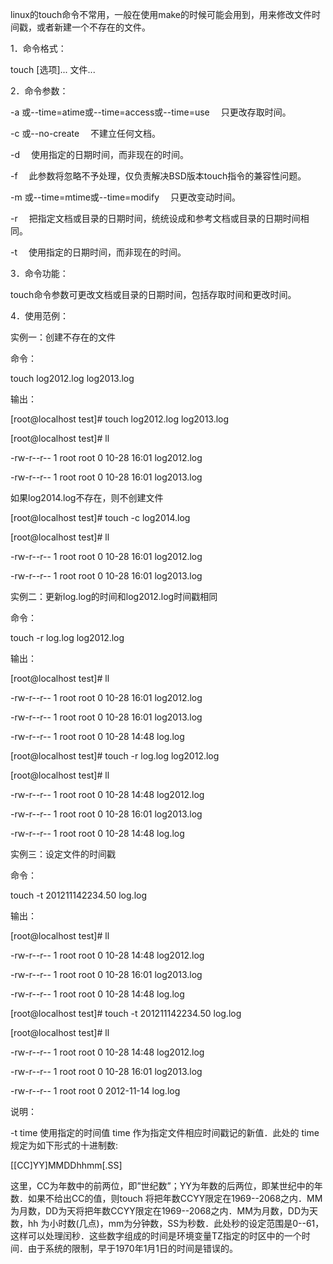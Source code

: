 linux的touch命令不常用，一般在使用make的时候可能会用到，用来修改文件时间戳，或者新建一个不存在的文件。

1．命令格式：

touch [选项]... 文件...

2．命令参数：

-a   或--time=atime或--time=access或--time=use 　只更改存取时间。

-c   或--no-create 　不建立任何文档。

-d 　使用指定的日期时间，而非现在的时间。

-f 　此参数将忽略不予处理，仅负责解决BSD版本touch指令的兼容性问题。

-m   或--time=mtime或--time=modify 　只更改变动时间。

-r 　把指定文档或目录的日期时间，统统设成和参考文档或目录的日期时间相同。

-t 　使用指定的日期时间，而非现在的时间。

3．命令功能：

touch命令参数可更改文档或目录的日期时间，包括存取时间和更改时间。 

4．使用范例：

实例一：创建不存在的文件

命令：

touch log2012.log log2013.log

输出：

[root@localhost test]# touch log2012.log log2013.log

[root@localhost test]# ll

-rw-r--r-- 1 root root    0 10-28 16:01 log2012.log

-rw-r--r-- 1 root root    0 10-28 16:01 log2013.log

如果log2014.log不存在，则不创建文件

[root@localhost test]# touch -c log2014.log

[root@localhost test]# ll

-rw-r--r-- 1 root root    0 10-28 16:01 log2012.log

-rw-r--r-- 1 root root    0 10-28 16:01 log2013.log

实例二：更新log.log的时间和log2012.log时间戳相同

命令：

touch -r log.log log2012.log

输出：

[root@localhost test]# ll

-rw-r--r-- 1 root root    0 10-28 16:01 log2012.log

-rw-r--r-- 1 root root    0 10-28 16:01 log2013.log

-rw-r--r-- 1 root root    0 10-28 14:48 log.log

[root@localhost test]# touch -r log.log log2012.log 

[root@localhost test]# ll

-rw-r--r-- 1 root root    0 10-28 14:48 log2012.log

-rw-r--r-- 1 root root    0 10-28 16:01 log2013.log

-rw-r--r-- 1 root root    0 10-28 14:48 log.log

实例三：设定文件的时间戳

命令：

touch -t 201211142234.50 log.log

输出：

[root@localhost test]# ll

-rw-r--r-- 1 root root    0 10-28 14:48 log2012.log

-rw-r--r-- 1 root root    0 10-28 16:01 log2013.log

-rw-r--r-- 1 root root    0 10-28 14:48 log.log

[root@localhost test]# touch -t 201211142234.50 log.log

[root@localhost test]# ll

-rw-r--r-- 1 root root    0 10-28 14:48 log2012.log

-rw-r--r-- 1 root root    0 10-28 16:01 log2013.log

-rw-r--r-- 1 root root    0 2012-11-14 log.log

说明：

-t  time 使用指定的时间值 time 作为指定文件相应时间戳记的新值．此处的 time规定为如下形式的十进制数:      

  [[CC]YY]MMDDhhmm[.SS]     

  这里，CC为年数中的前两位，即”世纪数”；YY为年数的后两位，即某世纪中的年数．如果不给出CC的值，则touch   将把年数CCYY限定在1969--2068之内．MM为月数，DD为天将把年数CCYY限定在1969--2068之内．MM为月数，DD为天数，hh 为小时数(几点)，mm为分钟数，SS为秒数．此处秒的设定范围是0--61，这样可以处理闰秒．这些数字组成的时间是环境变量TZ指定的时区中的一个时 间．由于系统的限制，早于1970年1月1日的时间是错误的。